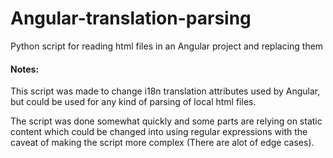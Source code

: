 # Angular-translation-parsing
Python script for reading html files in an Angular project and replacing them

#### Notes:
This script was made to change i18n translation attributes used by Angular, 
but could be used for any kind of parsing of local html files.

The script was done somewhat quickly and some parts are relying on static content which could be changed into using regular expressions with the caveat of making the script more complex (There are alot of edge cases).

